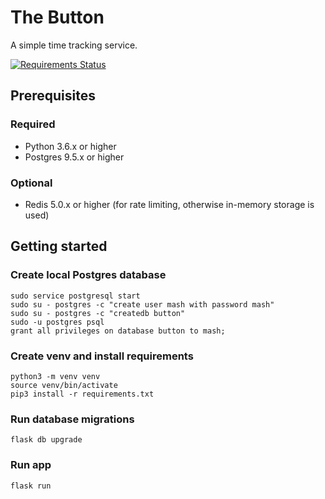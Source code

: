 # The Button

A simple time tracking service.

[![Requirements Status](https://requires.io/github/MashSoftware/the-button/requirements.svg?branch=master)](https://requires.io/github/MashSoftware/the-button/requirements/?branch=master)

## Prerequisites

### Required

- Python 3.6.x or higher
- Postgres 9.5.x or higher

### Optional

- Redis 5.0.x or higher (for rate limiting, otherwise in-memory storage is used)

## Getting started

### Create local Postgres database

```shell
sudo service postgresql start
sudo su - postgres -c "create user mash with password mash"
sudo su - postgres -c "createdb button"
sudo -u postgres psql
grant all privileges on database button to mash;
```

### Create venv and install requirements

```shell
python3 -m venv venv
source venv/bin/activate
pip3 install -r requirements.txt
```

### Run database migrations

```shell
flask db upgrade
```

### Run app

```shell
flask run
```
